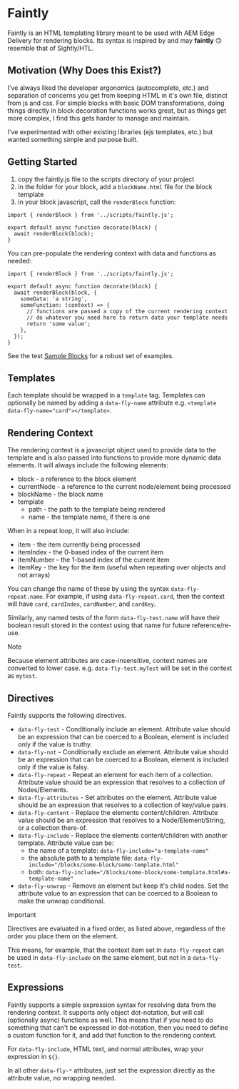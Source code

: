 # Faintly

Faintly is an HTML templating library meant to be used with AEM Edge Delivery for rendering blocks. Its syntax is inspired by and may __faintly__ &#128579; resemble that of Sightly/HTL.

## Motivation (Why Does this Exist?)

I've always liked the developer ergonomics (autocomplete, etc.) and separation of concerns you get from keeping HTML in it's own file, distinct from js and css. For simple blocks with basic DOM transformations, doing things directly in block decoration functions works great, but as things get more complex, I find this gets harder to manage and maintain.

I've experimented with other existing libraries (ejs templates, etc.) but wanted something simple and purpose built.

## Getting Started

1. copy the faintly.js file to the scripts directory of your project
2. in the folder for your block, add a `blockName.html` file for the block template
3. in your block javascript, call the `renderBlock` function:

```
import { renderBlock } from '../scripts/faintly.js';

export default async function decorate(block) {
  await renderBlock(block);
}
```

You can pre-populate the rendering context with data and functions as needed:

```
import { renderBlock } from '../scripts/faintly.js';

export default async function decorate(block) {
  await renderBlock(block, {
    someData: 'a string',
    someFunction: (context) => {
      // functions are passed a copy of the current rendering context
      // do whatever you need here to return data your template needs
      return 'some value';
    },
  });
}
```

See the test [Sample Blocks](test/fixtures/blocks) for a robust set of examples.

## Templates

Each template should be wrapped in a `template` tag. Templates can optionally be named by adding a `data-fly-name` attribute e.g. `<template data-fly-name="card"></template>`.

## Rendering Context

The rendering context is a javascript object used to provide data to the template and is also passed into functions to provide more dynamic data elements. It will always include the following elements:

* block - a reference to the block element
* currentNode - a reference to the current node/element being processed
* blockName - the block name
* template
   * path - the path to the template being rendered
   * name - the template name, if there is one

When in a repeat loop, it will also include:

* item - the item currently being processed
* itemIndex - the 0-based index of the current item
* itemNumber - the 1-based index of the current item
* itemKey - the key for the item (useful when repeating over objects and not arrays)

 You can change the name of these by using the syntax `data-fly-repeat.name`. For example, if using `data-fly-repeat.card`, then the context will have `card`, `cardIndex`, `cardNumber`, and `cardKey`.

 Similarly, any named tests of the form `data-fly-test.name` will have their boolean result stored in the context using that name for future reference/re-use.

> [!NOTE]  
> Because element attributes are case-insensitive, context names are converted to lower case. e.g. `data-fly-test.myTest` will be set in the context as `mytest`.

## Directives

Faintly supports the following directives.

* `data-fly-test` - Conditionally include an element. Attribute value should be an expression that can be coerced to a Boolean, element is included only if the value is truthy.
* `data-fly-not` - Conditionally exclude an element. Attribute value should be an expression that can be coerced to a Boolean, element is included only if the value is falsy.
* `data-fly-repeat` - Repeat an element for each item of a collection. Attribute value should be an expression that resolves to a collection of Nodes/Elements.
* `data-fly-attributes` - Set attributes on the element. Attribute value should be an expression that resolves to a collection of key/value pairs.
* `data-fly-content` - Replace the elements content/children. Attribute value should be an expression that resolves to a Node/Element/String, or a collection there-of.
* `data-fly-include` - Replace the elements content/children with another template. Attribute value can be:
   * the name of a template: `data-fly-include="a-template-name"`
   * the absolute path to a template file: `data-fly-include="/blocks/some-block/some-template.html"`
   * both: `data-fly-include="/blocks/some-block/some-template.html#a-template-name"`
* `data-fly-unwrap` - Remove an element but keep it's child nodes. Set the attribute value to an expression that can be coerced to a Boolean to make the unwrap conditional.

> [!IMPORTANT]  
> Directives are evaluated in a fixed order, as listed above, regardless of the order you place them on the element.
> 
> This means, for example, that the context item set in `data-fly-repeat` can be used in `data-fly-include` on the same element, but not in a `data-fly-test`.

## Expressions

Faintly supports a simple expression syntax for resolving data from the rendering context. It supports only object dot-notation, but will call (optionally async) functions as well. This means that if you need to do something that can't be expressed in dot-notation, then you need to define a custom function for it, and add that function to the rendering context.

For `data-fly-include`, HTML text, and normal attributes, wrap your expression in `${}`. 

In all other `data-fly-*` attributes, just set the expression directly as the attribute value, no wrapping needed.

